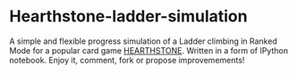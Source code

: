 # Hearthstone-ladder-simulation

A simple and flexible progress simulation of a Ladder climbing in Ranked Mode
for a popular card game <a href="http://eu.battle.net/hearthstone/en/">HEARTHSTONE</a>.
Written in a form of IPython notebook.
Enjoy it, comment, fork or propose improvemements!
